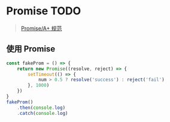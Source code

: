 # Promise TODO

> [Promise/A+ 规范](https://www.ituring.com.cn/article/66566)

## 使用 Promise

```javascript
const fakeProm = () => {
    return new Promise((resolve, reject) => {
        setTimeout(() => {
            num > 0.5 ? resolve('success') : reject('fail')
        }, 1000)
    })
}
fakeProm()
    .then(console.log)
    .catch(console.log)

```

